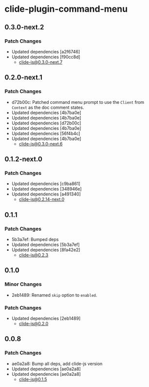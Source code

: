 # clide-plugin-command-menu

## 0.3.0-next.2

### Patch Changes

- Updated dependencies [a2f6746]
- Updated dependencies [f90cc8d]
  - clide-js@0.3.0-next.7

## 0.2.0-next.1

### Patch Changes

- d72b00c: Patched command menu prompt to use the `Client` from `Context` as the doc comment states.
- Updated dependencies [4b7ba0e]
- Updated dependencies [4b7ba0e]
- Updated dependencies [d72b00c]
- Updated dependencies [4b7ba0e]
- Updated dependencies [56f4b4c]
- Updated dependencies [4b7ba0e]
  - clide-js@0.3.0-next.6

## 0.1.2-next.0

### Patch Changes

- Updated dependencies [c9ba861]
- Updated dependencies [348946e]
- Updated dependencies [a491340]
  - clide-js@0.2.14-next.0

## 0.1.1

### Patch Changes

- 5b3a7ef: Bumped deps
- Updated dependencies [5b3a7ef]
- Updated dependencies [8fa42e2]
  - clide-js@0.2.3

## 0.1.0

### Minor Changes

- 2eb1489: Renamed `skip` option to `enabled`.

### Patch Changes

- Updated dependencies [2eb1489]
  - clide-js@0.2.0

## 0.0.8

### Patch Changes

- ae0a2a8: Bump all deps, add clide-js version
- Updated dependencies [ae0a2a8]
- Updated dependencies [ae0a2a8]
  - clide-js@0.1.5
